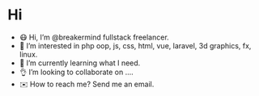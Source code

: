 # Hi
- 😷 Hi, I’m @breakermind fullstack freelancer.
- 👀 I’m interested in php oop, js, css, html, vue, laravel, 3d graphics, fx, linux.
- 🌱 I’m currently learning what I need.
- 👌 I’m looking to collaborate on ....
- ✉️ How to reach me? Send me an email.
